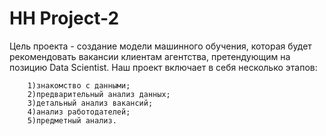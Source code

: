 # HH Project-2
Цель проекта - создание модели машинного обучения, которая будет рекомендовать вакансии клиентам агентства, претендующим на позицию Data Scientist.
Наш проект включает в себя несколько этапов:

        1)знакомство с данными;
        2)предварительный анализ данных;
        3)детальный анализ вакансий;
        4)анализ работодателей;
        5)предметный анализ.

